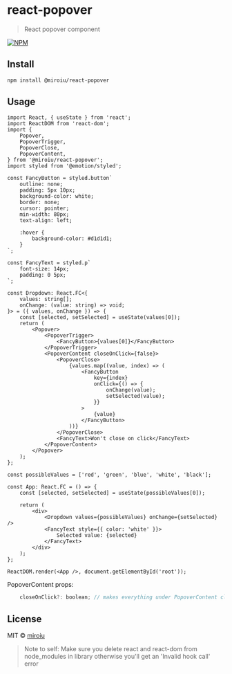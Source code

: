 # react-popover

> React popover component

[![NPM](https://img.shields.io/npm/v/@miroiu/react-popover.svg)](https://www.npmjs.com/package/@miroiu/react-popover)

## Install

```bash
npm install @miroiu/react-popover
```

## Usage

```tsx
import React, { useState } from 'react';
import ReactDOM from 'react-dom';
import {
	Popover,
	PopoverTrigger,
	PopoverClose,
	PopoverContent,
} from '@miroiu/react-popover';
import styled from '@emotion/styled';

const FancyButton = styled.button`
	outline: none;
	padding: 5px 10px;
	background-color: white;
	border: none;
	cursor: pointer;
	min-width: 80px;
	text-align: left;

	:hover {
		background-color: #d1d1d1;
	}
`;

const FancyText = styled.p`
	font-size: 14px;
	padding: 0 5px;
`;

const Dropdown: React.FC<{
	values: string[];
	onChange: (value: string) => void;
}> = ({ values, onChange }) => {
	const [selected, setSelected] = useState(values[0]);
	return (
		<Popover>
			<PopoverTrigger>
				<FancyButton>{values[0]}</FancyButton>
			</PopoverTrigger>
			<PopoverContent closeOnClick={false}>
				<PopoverClose>
					{values.map((value, index) => (
						<FancyButton
							key={index}
							onClick={() => {
								onChange(value);
								setSelected(value);
							}}
						>
							{value}
						</FancyButton>
					))}
				</PopoverClose>
				<FancyText>Won't close on click</FancyText>
			</PopoverContent>
		</Popover>
	);
};

const possibleValues = ['red', 'green', 'blue', 'white', 'black'];

const App: React.FC = () => {
	const [selected, setSelected] = useState(possibleValues[0]);

	return (
		<div>
			<Dropdown values={possibleValues} onChange={setSelected} />
			<FancyText style={{ color: 'white' }}>
				Selected value: {selected}
			</FancyText>
		</div>
	);
};

ReactDOM.render(<App />, document.getElementById('root'));
```

PopoverContent props:

```js
	closeOnClick?: boolean; // makes everything under PopoverContent close on click
```

## License

MIT © [miroiu](https://github.com/miroiu)

> Note to self: Make sure you delete react and react-dom from node_modules in library otherwise you'll get an 'Invalid hook call' error
